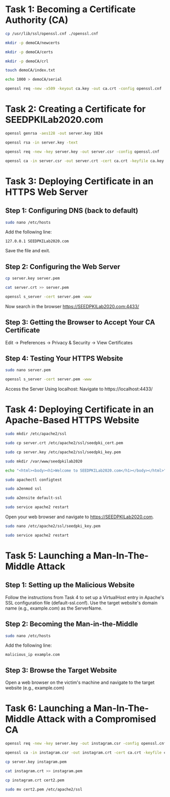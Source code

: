

# Task 1: Becoming a Certificate Authority (CA)

```bash
cp /usr/lib/ssl/openssl.cnf ./openssl.cnf
```

```bash
mkdir -p demoCA/newcerts
```

```bash
mkdir -p demoCA/certs
```

```bash
mkdir -p demoCA/crl
```

```bash
touch demoCA/index.txt
```

```bash
echo 1000 > demoCA/serial
```

```bash
openssl req -new -x509 -keyout ca.key -out ca.crt -config openssl.cnf
```

# Task 2: Creating a Certificate for SEEDPKILab2020.com

```bash
openssl genrsa -aes128 -out server.key 1024
```

```bash
openssl rsa -in server.key -text
```

```bash
openssl req -new -key server.key -out server.csr -config openssl.cnf
```

```bash
openssl ca -in server.csr -out server.crt -cert ca.crt -keyfile ca.key -config openssl.cnf
```

# Task 3: Deploying Certificate in an HTTPS Web Server

## Step 1: Configuring DNS (back to default)

```bash
sudo nano /etc/hosts
```

Add the following line:

```
127.0.0.1 SEEDPKILab2020.com
```

Save the file and exit.

## Step 2: Configuring the Web Server

```bash
cp server.key server.pem
```

```bash
cat server.crt >> server.pem
```

```bash
openssl s_server -cert server.pem -www
```

Now search in the browser https://SEEDPKILab2020.com:4433/

## Step 3: Getting the Browser to Accept Your CA Certificate

Edit -> Preferences -> Privacy & Security -> View Certificates

## Step 4: Testing Your HTTPS Website

```bash
sudo nano server.pem
```

```bash
openssl s_server -cert server.pem -www
```

Access the Server Using localhost: Navigate to https://localhost:4433/

# Task 4: Deploying Certificate in an Apache-Based HTTPS Website

```bash
sudo mkdir /etc/apache2/ssl
```

```bash
sudo cp server.crt /etc/apache2/ssl/seedpki_cert.pem
```

```bash
sudo cp server.key /etc/apache2/ssl/seedpki_key.pem
```

```bash
sudo mkdir /var/www/seedpkilab2020
```

```bash
echo "<html><body><h1>Welcome to SEEDPKILab2020.com</h1></body></html>" | sudo tee /var/www/seedpkilab2020/index.html
```

```bash
sudo apachectl configtest
```

```bash
sudo a2enmod ssl
```

```bash
sudo a2ensite default-ssl
```

```bash
sudo service apache2 restart
```

Open your web browser and navigate to https://SEEDPKILab2020.com.

```bash
sudo nano /etc/apache2/ssl/seedpki_key.pem
```

```bash
sudo service apache2 restart
```

# Task 5: Launching a Man-In-The-Middle Attack

## Step 1: Setting up the Malicious Website

Follow the instructions from Task 4 to set up a VirtualHost entry in Apache's SSL configuration file (default-ssl.conf). Use the target website's domain name (e.g., example.com) as the ServerName.

## Step 2: Becoming the Man-in-the-Middle

```bash
sudo nano /etc/hosts
```

Add the following line:

```
malicious_ip example.com
```

## Step 3: Browse the Target Website

Open a web browser on the victim's machine and navigate to the target website (e.g., example.com)

# Task 6: Launching a Man-In-The-Middle Attack with a Compromised CA

```bash
openssl req -new -key server.key -out instagram.csr -config openssl.cnf
```

```bash
openssl ca -in instagram.csr -out instagram.crt -cert ca.crt -keyfile ca.key -config openssl.cnf
```

```bash
cp server.key instagram.pem
```

```bash
cat instagram.crt >> instagram.pem
```

```bash
cp instagram.crt cert2.pem
```

```bash
sudo mv cert2.pem /etc/apache2/ssl
```

